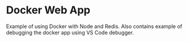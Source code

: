 # Docker Web App
Example of using Docker with Node and Redis. Also contains example of debugging the docker app using VS Code debugger.